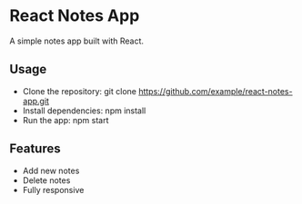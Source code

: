 # React Notes App
A simple notes app built with React.

## Usage
- Clone the repository: git clone https://github.com/example/react-notes-app.git
- Install dependencies: npm install
- Run the app: npm start
## Features
- Add new notes
- Delete notes
- Fully responsive
